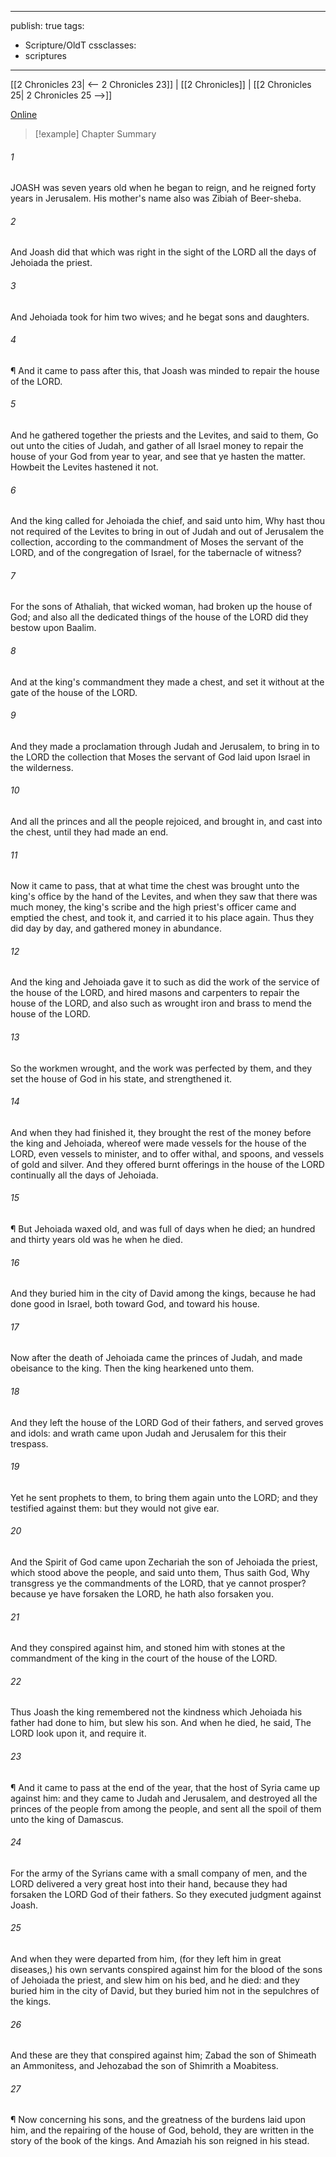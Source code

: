 

---
publish: true
tags:
  - Scripture/OldT
cssclasses:
  - scriptures
---
[[2 Chronicles 23| <-- 2 Chronicles 23]] | [[2 Chronicles]] | [[2 Chronicles 25| 2 Chronicles 25 -->]]

[Online](https://churchofjesuschrist.org/study/scriptures/ot/2-chr/24?lang=eng)

>[!example] Chapter Summary
>
###### 1
JOASH was seven years old when he began to reign, and he reigned forty years in Jerusalem.  His mother's name also was Zibiah of Beer-sheba.
###### 2
And Joash did that which was right in the sight of the LORD all the days of Jehoiada the priest.
###### 3
And Jehoiada took for him two wives; and he begat sons and daughters.
###### 4
¶ And it came to pass after this, that Joash was minded to repair the house of the LORD.
###### 5
And he gathered together the priests and the Levites, and said to them, Go out unto the cities of Judah, and gather of all Israel money to repair the house of your God from year to year, and see that ye hasten the matter.  Howbeit the Levites hastened it not.
###### 6
And the king called for Jehoiada the chief, and said unto him, Why hast thou not required of the Levites to bring in out of Judah and out of Jerusalem the collection, according to the commandment of Moses the servant of the LORD, and of the congregation of Israel, for the tabernacle of witness?
###### 7
For the sons of Athaliah, that wicked woman, had broken up the house of God; and also all the dedicated things of the house of the LORD did they bestow upon Baalim.
###### 8
And at the king's commandment they made a chest, and set it without at the gate of the house of the LORD.
###### 9
And they made a proclamation through Judah and Jerusalem, to bring in to the LORD the collection that Moses the servant of God laid upon Israel in the wilderness.
###### 10
And all the princes and all the people rejoiced, and brought in, and cast into the chest, until they had made an end.
###### 11
Now it came to pass, that at what time the chest was brought unto the king's office by the hand of the Levites, and when they saw that there was much money, the king's scribe and the high priest's officer came and emptied the chest, and took it, and carried it to his place again.  Thus they did day by day, and gathered money in abundance.
###### 12
And the king and Jehoiada gave it to such as did the work of the service of the house of the LORD, and hired masons and carpenters to repair the house of the LORD, and also such as wrought iron and brass to mend the house of the LORD.
###### 13
So the workmen wrought, and the work was perfected by them, and they set the house of God in his state, and strengthened it.
###### 14
And when they had finished it, they brought the rest of the money before the king and Jehoiada, whereof were made vessels for the house of the LORD, even vessels to minister, and to offer withal, and spoons, and vessels of gold and silver.  And they offered burnt offerings in the house of the LORD continually all the days of Jehoiada.
###### 15
¶ But Jehoiada waxed old, and was full of days when he died; an hundred and thirty years old was he when he died.
###### 16
And they buried him in the city of David among the kings, because he had done good in Israel, both toward God, and toward his house.
###### 17
Now after the death of Jehoiada came the princes of Judah, and made obeisance to the king.  Then the king hearkened unto them.
###### 18
And they left the house of the LORD God of their fathers, and served groves and idols: and wrath came upon Judah and Jerusalem for this their trespass.
###### 19
Yet he sent prophets to them, to bring them again unto the LORD; and they testified against them: but they would not give ear.
###### 20
And the Spirit of God came upon Zechariah the son of Jehoiada the priest, which stood above the people, and said unto them, Thus saith God, Why transgress ye the commandments of the LORD, that ye cannot prosper?  because ye have forsaken the LORD, he hath also forsaken you.
###### 21
And they conspired against him, and stoned him with stones at the commandment of the king in the court of the house of the LORD.
###### 22
Thus Joash the king remembered not the kindness which Jehoiada his father had done to him, but slew his son.  And when he died, he said, The LORD look upon it, and require it.
###### 23
¶ And it came to pass at the end of the year, that the host of Syria came up against him: and they came to Judah and Jerusalem, and destroyed all the princes of the people from among the people, and sent all the spoil of them unto the king of Damascus.
###### 24
For the army of the Syrians came with a small company of men, and the LORD delivered a very great host into their hand, because they had forsaken the LORD God of their fathers.  So they executed judgment against Joash.
###### 25
And when they were departed from him, (for they left him in great diseases,) his own servants conspired against him for the blood of the sons of Jehoiada the priest, and slew him on his bed, and he died: and they buried him in the city of David, but they buried him not in the sepulchres of the kings.
###### 26
And these are they that conspired against him; Zabad the son of Shimeath an Ammonitess, and Jehozabad the son of Shimrith a Moabitess.
###### 27
¶ Now concerning his sons, and the greatness of the burdens laid upon him, and the repairing of the house of God, behold, they are written in the story of the book of the kings.  And Amaziah his son reigned in his stead.



